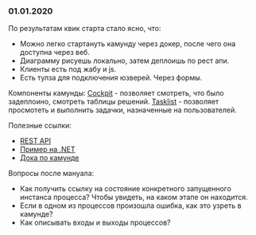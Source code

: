 ### 01.01.2020

По результатам квик старта стало ясно, что:
- Можно легко стартануть камунду через докер, после чего она доступна через веб. 
- Диаграмму рисуешь локально, затем деплоишь по рест апи.
- Клиенты есть под жабу и js.
- Есть тулза для подключения юзверей. Через формы.

Компоненты камунды:
[Cockpit](http://localhost:8080/camunda/app/cockpit/default/#/dashboard) - позволяет смотреть, что было задеплоино, смотреть таблицы решений.
[Tasklist](http://localhost:8080/camunda/app/tasklist/default/#/?filter=e8923e1b-2bd8-11ea-8e4c-0242ac110002&sorting=%5B%7B%22sortBy%22:%22created%22,%22sortOrder%22:%22desc%22%7D%5D) - позволяет просмотеть и выполнить задачки, назначенные на пользователей.

Полезные ссылки:
- [REST API](https://docs.camunda.org/manual/latest/reference/rest/)
- [Пример на .NET](https://github.com/berndruecker/camunda-csharp-showcase)
- [Дока по камунде](https://docs.camunda.org/manual/latest/introduction/)

Вопросы после мануала:
- Как получить ссылку на состояние конкретного запущенного инстанса процесса? Чтобы увидеть, на каком этапе он находится.
- Если в одном из процессов произошла ошибка, как это узреть в камунде?
- Как описывать входы и выходы процессов?